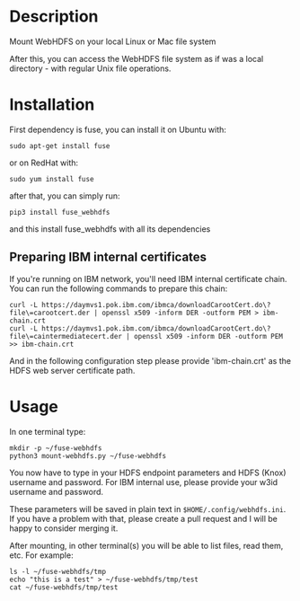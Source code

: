 # Description

Mount WebHDFS on your local Linux or Mac file system

After this, you can access the WebHDFS file system as if was a local directory - with regular Unix file operations.

# Installation

First dependency is fuse, you can install it on Ubuntu with:
```
sudo apt-get install fuse
```

or on RedHat with:
```
sudo yum install fuse
```

after that, you can simply run:

```
pip3 install fuse_webhdfs
```

and this install fuse_webhdfs with all its dependencies

## Preparing IBM internal certificates

If you're running on IBM network, you'll need IBM internal certificate chain. You can run the following commands to prepare this chain:

```
curl -L https://daymvs1.pok.ibm.com/ibmca/downloadCarootCert.do\?file\=carootcert.der | openssl x509 -inform DER -outform PEM > ibm-chain.crt
curl -L https://daymvs1.pok.ibm.com/ibmca/downloadCarootCert.do\?file\=caintermediatecert.der | openssl x509 -inform DER -outform PEM >> ibm-chain.crt
```

And in the following configuration step please provide 'ibm-chain.crt' as the HDFS web server certificate path.

# Usage

In one terminal type:

```
mkdir -p ~/fuse-webhdfs
python3 mount-webhdfs.py ~/fuse-webhdfs
```
You now have to type in your HDFS endpoint parameters and HDFS (Knox) username and password.
For IBM internal use, please provide your w3id username and password.

These parameters will be saved in plain text in `$HOME/.config/webhdfs.ini`.
If you have a problem with that, please create a pull request and I will be happy to consider merging it.


After mounting, in other terminal(s) you will be able to list files, read them, etc.
For example:

```
ls -l ~/fuse-webhdfs/tmp
echo "this is a test" > ~/fuse-webhdfs/tmp/test
cat ~/fuse-webhdfs/tmp/test
```

